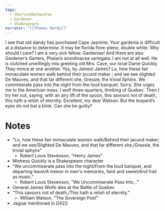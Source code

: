 ```yaml
---
tags:
  - SherlockHolmesFan
  - Gardener
  - Shakespeare
narrator: "[[Thomas Hardy]]"
---
```

I see that old dandy has purchased Cape Jasmine. Your gardenia is difficult at a distance to determine. It may be florida flore-pleno, double white. Why should I care? I am a very sick fellow. Gardenias! And there are also Gardener’s Garters, Phalaris arundinacea variegata. I am not at all well. He is clutched unwillingly into greeting old Mrs. Cave, our local Dame Quickly. They mince at one another. Yes, by James! James? Lo, how these fair immaculate women walk behind their jocund maker ; and we see slighted De Mauves, and that far different she, Gressie, the trivial Sphinx. We commiserate pass into the night from the loud banquet. Sorry. She urges me to the American mess. I wolf three-quarters, thinking of Quebec. Then I try her out, saying, with an airy lift of the spoon, this savours not of death, this hath a relish of eternity. Excellent, my dear Watson. But the leopard’s eyes do not bat a blink. Can she be guilty?

# Notes
- "Lo, how these fair immaculate women walk/Behind their jacund maker; and we see/Slighted De Mauves, and that far different she,/Gressie, the trivial sphynx"
	- Robert Louis Stevenson, "Henry James"
- Mistress Quickly is a Shakespeare character
- "We uncommiserate pass into the night/From the loud banquet, and departing leave/A tremor in men's memories, faint and sweet/And frail as music."
	- Robert Louis Stevenson, "We Uncommiserate Pass Into..."
- General James Wolfe dies at the Battle of Quebec
- "This savours not of death,/This hath a relish of eternity."
	- William Watson, "The Sovereign Poet"
- Jaguar mentioned in [[42]]
